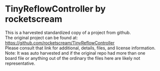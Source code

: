 
# TinyReflowController by rocketscream  
This is a harvested standardized copy of a project from github.  
The original project can be found at:  
https://github.com/rocketscream/TinyReflowController  
Please consult that link for additional, details, files, and license information.  
Note: It was auto harvested and if the original repo had more than one board file or anything out of the ordinary the files here are likely not representative.  
    